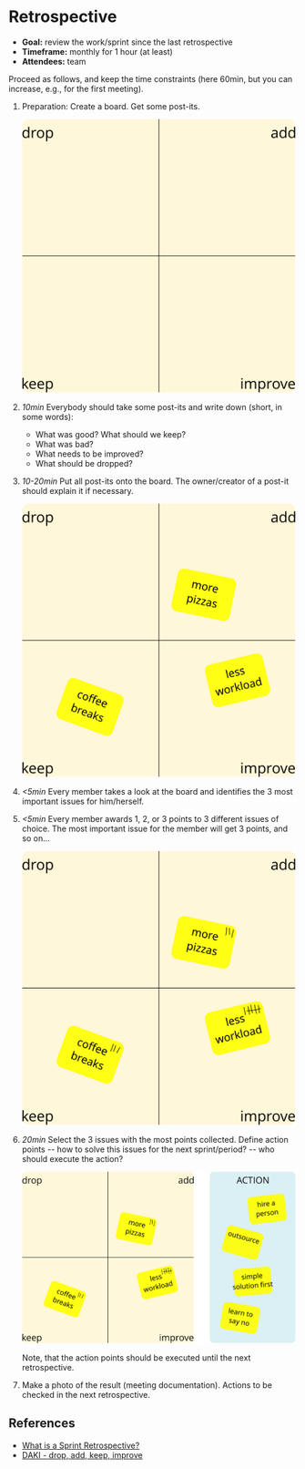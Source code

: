 Retrospective
=============

- **Goal:** review the work/sprint since the last retrospective
- **Timeframe:** monthly for 1 hour (at least)
- **Attendees:** team

Proceed as follows, and keep the time constraints
(here 60min, but you can increase, e.g., for the first meeting).

1. Preparation: Create a board. Get some post-its.

   ![board](daki.svg)

1. *10min* Everybody should take some post-its and write down (short, in some words):
   - What was good? What should we keep?
   - What was bad?
   - What needs to be improved?
   - What should be dropped?

1. *10-20min* Put all post-its onto the board.
   The owner/creator of a post-it should explain
   it if necessary.

   ![issues](daki-issues.svg)

1. *<5min* Every member takes a look at the board
   and identifies the 3 most important issues for him/herself.

1. *<5min* Every member awards 1, 2, or 3 points to 3 different issues of choice.
   The most important issue for the member will get 3 points, and so on...

   ![issues with priorities](daki-prioritized.svg)

1. *20min* Select the 3 issues with the most points collected.
   Define action points
   -- how to solve this issues for the next sprint/period?
   -- who should execute the action?

   ![define actions](daki-action.svg)

   Note, that the action points should be executed until the next retrospective.

1. Make a photo of the result (meeting documentation).
   Actions to be checked in the next retrospective.


References
----------

- [What is a Sprint Retrospective?][1]
- [DAKI - drop, add, keep, improve][2]

[1]: https://www.scrum.org/resources/what-is-a-sprint-retrospective
[2]: http://www.funretrospectives.com/daki-drop-add-keep-improve/
